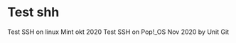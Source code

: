 # Test shh

<p>
    Test SSH on linux Mint okt 2020
    Test SSH on Pop!_OS Nov 2020
    by Unit Git
</p>
